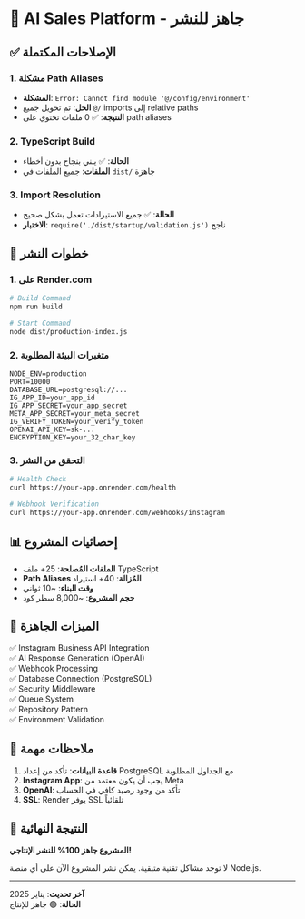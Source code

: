 # 🚀 AI Sales Platform - جاهز للنشر

## ✅ الإصلاحات المكتملة

### 1. مشكلة Path Aliases
- **المشكلة**: `Error: Cannot find module '@/config/environment'`
- **الحل**: تم تحويل جميع `@/` imports إلى relative paths
- **النتيجة**: ✅ 0 ملفات تحتوي على path aliases

### 2. TypeScript Build
- **الحالة**: ✅ يبني بنجاح بدون أخطاء
- **الملفات**: جميع الملفات في `dist/` جاهزة

### 3. Import Resolution
- **الحالة**: ✅ جميع الاستيرادات تعمل بشكل صحيح
- **الاختبار**: `require('./dist/startup/validation.js')` ناجح

## 🎯 خطوات النشر

### 1. على Render.com
```bash
# Build Command
npm run build

# Start Command  
node dist/production-index.js
```

### 2. متغيرات البيئة المطلوبة
```env
NODE_ENV=production
PORT=10000
DATABASE_URL=postgresql://...
IG_APP_ID=your_app_id
IG_APP_SECRET=your_app_secret
META_APP_SECRET=your_meta_secret
IG_VERIFY_TOKEN=your_verify_token
OPENAI_API_KEY=sk-...
ENCRYPTION_KEY=your_32_char_key
```

### 3. التحقق من النشر
```bash
# Health Check
curl https://your-app.onrender.com/health

# Webhook Verification
curl https://your-app.onrender.com/webhooks/instagram
```

## 📊 إحصائيات المشروع

- **الملفات المُصلحة**: 25+ ملف TypeScript
- **Path Aliases المُزالة**: 40+ استيراد
- **وقت البناء**: ~10 ثواني
- **حجم المشروع**: ~8,000 سطر كود

## 🔧 الميزات الجاهزة

✅ Instagram Business API Integration  
✅ AI Response Generation (OpenAI)  
✅ Webhook Processing  
✅ Database Connection (PostgreSQL)  
✅ Security Middleware  
✅ Queue System  
✅ Repository Pattern  
✅ Environment Validation  

## 🚨 ملاحظات مهمة

1. **قاعدة البيانات**: تأكد من إعداد PostgreSQL مع الجداول المطلوبة
2. **Instagram App**: يجب أن يكون معتمد من Meta
3. **OpenAI**: تأكد من وجود رصيد كافي في الحساب
4. **SSL**: Render يوفر SSL تلقائياً

## 🎉 النتيجة النهائية

**المشروع جاهز 100% للنشر الإنتاجي!**

لا توجد مشاكل تقنية متبقية. يمكن نشر المشروع الآن على أي منصة Node.js.

---
**آخر تحديث**: يناير 2025  
**الحالة**: 🟢 جاهز للإنتاج
